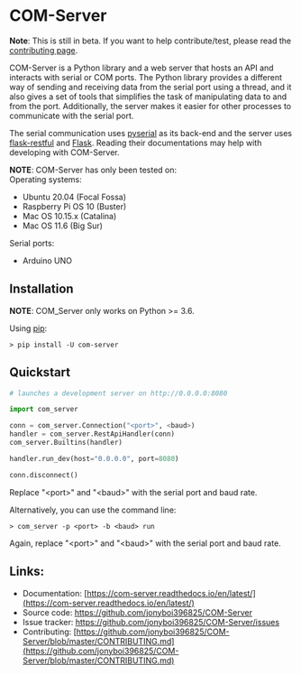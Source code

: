 # COM-Server

**Note**: This is still in beta. If you want to help contribute/test, please read the [contributing page](https://github.com/jonyboi396825/COM-Server/blob/master/CONTRIBUTING.md).

COM-Server is a Python library and a web server that hosts an API and interacts with serial or COM ports. The Python library provides a different way of sending and receiving data from the serial port using a thread, and it also gives a set of tools that simplifies the task of manipulating data to and from the port. Additionally, the server makes it easier for other processes to communicate with the serial port.

The serial communication uses [pyserial](https://pyserial.readthedocs.io/en/latest/pyserial.html) as its back-end and the server uses [flask-restful](https://flask-restful.readthedocs.io/en/latest/quickstart.html) and [Flask](https://flask.palletsprojects.com/en/2.0.x/). Reading their documentations may help with developing with COM-Server.

**NOTE**: COM-Server has only been tested on:  
Operating systems:

- Ubuntu 20.04 (Focal Fossa)
- Raspberry Pi OS 10 (Buster)
- Mac OS 10.15.x (Catalina)
- Mac OS 11.6 (Big Sur)

Serial ports:

- Arduino UNO

## Installation

**NOTE**: COM_Server only works on Python >= 3.6.

Using [pip](https://pip.pypa.io/en/stable/getting-started/):
```
> pip install -U com-server
```

## Quickstart

```py
# launches a development server on http://0.0.0.0:8080

import com_server

conn = com_server.Connection("<port>", <baud>) 
handler = com_server.RestApiHandler(conn) 
com_server.Builtins(handler) 

handler.run_dev(host="0.0.0.0", port=8080) 

conn.disconnect()
```
Replace "&lt;port&gt;" and "&lt;baud&gt;" with the serial port and baud rate.

Alternatively, you can use the command line:
```
> com_server -p <port> -b <baud> run
```
Again, replace "&lt;port&gt;" and "&lt;baud&gt;" with the serial port and baud rate.

## Links:  
- Documentation: [https://com-server.readthedocs.io/en/latest/](https://com-server.readthedocs.io/en/latest/)
- Source code: https://github.com/jonyboi396825/COM-Server
- Issue tracker: https://github.com/jonyboi396825/COM-Server/issues
- Contributing: [https://github.com/jonyboi396825/COM-Server/blob/master/CONTRIBUTING.md](https://github.com/jonyboi396825/COM-Server/blob/master/CONTRIBUTING.md)
